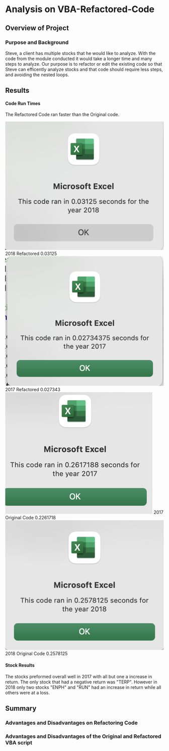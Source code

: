 # Analysis on VBA-Refactored-Code 
## Overview of Project 
### Purpose and Background 
Steve, a client has multiple stocks that he would like to analyze. With the code from the module conducted it would take a longer time and many steps to analyze. Our purpose is to refactor or edit the existing code so that Steve can efficently analyze stocks and that code should require less steps, and avoiding the nested loops. 
## Results  
#### Code Run Times
The Refactored Code ran faster than the Original code. 

![Refactored Code 2018 Run Time](Refactored2018.png)
2018 Refactored 0.03125  
![Alt text](Refactored2017.png)
2017 Refactored 0.027343  
![Alt text](2017originalcode.png)
2017 Original Code 0.2261718  
![Alt text](2018Originalcode.png)
2018 Original Code 0.2578125 

#### Stock Results  
The stocks preformed overall well in 2017 with all but one a increase in return. The only stock that had a negative return was "TERP". However in 2018 only two stocks "ENPH" and "RUN" had an increase in return while all others were at a loss. 

## Summary 
### Advantages and Disadvantages on Refactoring Code 
### Advantages and Disadvantages of the Original and Refactored VBA script 
